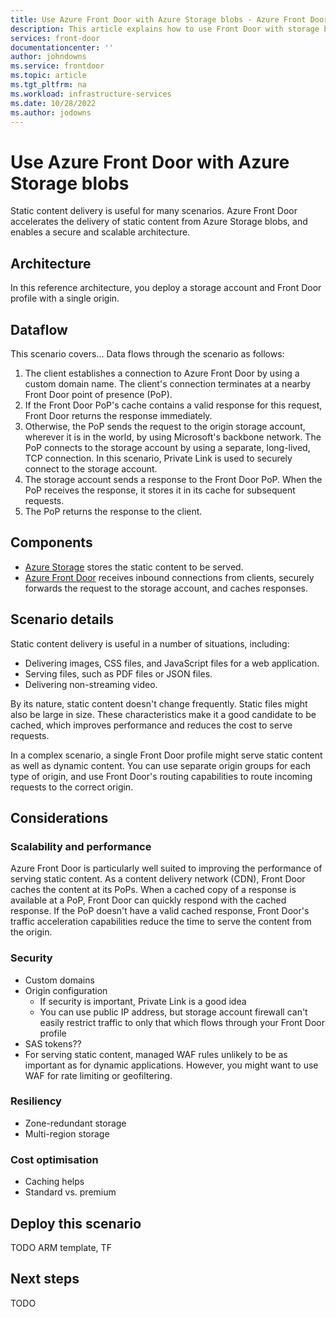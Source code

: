 ```yaml
---
title: Use Azure Front Door with Azure Storage blobs - Azure Front Door | Microsoft Docs
description: This article explains how to use Front Door with storage blobs for accelerating content delivery.
services: front-door
documentationcenter: ''
author: johndowns
ms.service: frontdoor
ms.topic: article
ms.tgt_pltfrm: na
ms.workload: infrastructure-services
ms.date: 10/28/2022
ms.author: jodowns
---
```


# Use Azure Front Door with Azure Storage blobs

Static content delivery is useful for many scenarios. Azure Front Door accelerates the delivery of static content from Azure Storage blobs, and enables a secure and scalable architecture.

## Architecture

<!-- TODO Arch diagram -->

In this reference architecture, you deploy a storage account and Front Door profile with a single origin.

## Dataflow

This scenario covers... Data flows through the scenario as follows:

1. The client establishes a connection to Azure Front Door by using a custom domain name. The client's connection terminates at a nearby Front Door point of presence (PoP).
1. If the Front Door PoP's cache contains a valid response for this request, Front Door returns the response immediately.
1. Otherwise, the PoP sends the request to the origin storage account, wherever it is in the world, by using Microsoft's backbone network. The PoP connects to the storage account by using a separate, long-lived, TCP connection. In this scenario, Private Link is used to securely connect to the storage account.
1. The storage account sends a response to the Front Door PoP. When the PoP receives the response, it stores it in its cache for subsequent requests.
1. The PoP returns the response to the client.

## Components

- [Azure Storage](TODO) stores the static content to be served.
- [Azure Front Door](TODO) receives inbound connections from clients, securely forwards the request to the storage account, and caches responses.

## Scenario details

Static content delivery is useful in a number of situations, including:
- Delivering images, CSS files, and JavaScript files for a web application.
- Serving files, such as PDF files or JSON files.
- Delivering non-streaming video.

By its nature, static content doesn't change frequently. Static files might also be large in size. These characteristics make it a good candidate to be cached, which improves performance and reduces the cost to serve requests.

In a complex scenario, a single Front Door profile might serve static content as well as dynamic content. You can use separate origin groups for each type of origin, and use Front Door's routing capabilities to route incoming requests to the correct origin.

## Considerations

### Scalability and performance

Azure Front Door is particularly well suited to improving the performance of serving static content. As a content delivery network (CDN), Front Door caches the content at its PoPs. When a cached copy of a response is available at a PoP, Front Door can quickly respond with the cached response. If the PoP doesn't have a valid cached response, Front Door's traffic acceleration capabilities reduce the time to serve the content from the origin.

### Security

- Custom domains
- Origin configuration
   - If security is important, Private Link is a good idea
  - You can use public IP address, but storage account firewall can't easily restrict traffic to only that which flows through your Front Door profile
- SAS tokens??
- For serving static content, managed WAF rules unlikely to be as important as for dynamic applications. However, you might want to use WAF for rate limiting or geofiltering.

### Resiliency
- Zone-redundant storage
- Multi-region storage

### Cost optimisation
- Caching helps
- Standard vs. premium

## Deploy this scenario

TODO ARM template, TF

## Next steps

TODO
